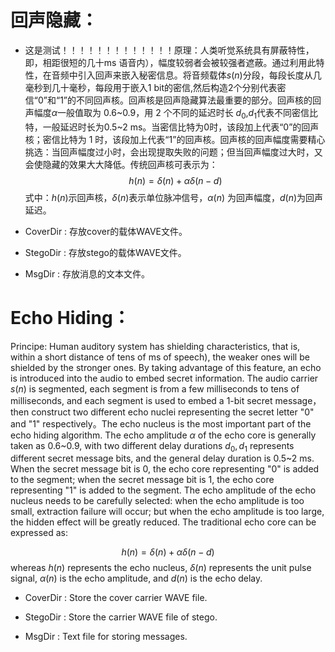 # 回声隐藏：

- 这是测试！！！！！！！！！！！！！原理：人类听觉系统具有屏蔽特性，即，相距很短的几十ms 语音内），幅度较弱者会被较强者遮蔽。通过利用此特性，在音频中引入回声来嵌入秘密信息。将音频载体$s(n)$分段，每段长度从几毫秒到几十毫秒，每段用于嵌入1 bit的密信,然后构造2个分别代表密信“0”和“1”的不同回声核。回声核是回声隐藏算法最重要的部分。回声核的回声幅度$\alpha$一般值取为 $0. 6$~$0. 9$，用 2 个不同的延迟时长 $d_{0}$,$d_{1}$代表不同密信比特，一般延迟时长为$0. 5$~$2$ ms。当密信比特为0时，该段加上代表“0”的回声核；密信比特为 1 时，该段加上代表“1”的回声核。回声核的回声幅度需要精心挑选：当回声幅度过小时，会出现提取失败的问题；但当回声幅度过大时，又会使隐藏的效果大大降低。传统回声核可表示为：																					
  $$
  h(n)=\delta(n)+ \alpha \delta(n-d)
  $$
  式中：$h(n)$示回声核，$δ(n)$表示单位脉冲信号，$\alpha(n)$ 为回声幅度，$d(n)$为回声延迟。
  
- CoverDir : 存放cover的载体WAVE文件。

- StegoDir : 存放stego的载体WAVE文件。

- MsgDir : 存放消息的文本文件。

  
# Echo Hiding：

Principe: Human auditory system has shielding characteristics, that is, within a short distance of tens of ms of speech), the weaker ones will be shielded by the stronger ones. By taking advantage of this feature, an echo is introduced into the audio to embed secret information. The audio carrier $s(n)$ is segmented, each segment is from a few milliseconds to tens of milliseconds, and each segment is used to embed a 1-bit secret message，then construct two different echo nuclei representing the secret letter "0" and "1" respectively。The echo nucleus is the most important part of the echo hiding algorithm. The echo amplitude $\alpha$ of the echo core is generally taken as 0.6~0.9, with two different delay durations $d_{0}, d_{1}$ represents different secret message bits, and the general delay duration is 0.5~2 ms. When the secret message bit is 0, the echo core representing "0" is added to the segment; when the secret message bit is 1, the echo core representing "1" is added to the segment. The echo amplitude of the echo nucleus needs to be carefully selected: when the echo amplitude is too small, extraction failure will occur; but when the echo amplitude is too large, the hidden effect will be greatly reduced. The traditional echo core can be expressed as:														

$$
h(n)=\delta(n)+ \alpha \delta(n-d)
$$
whereas $h(n)$ represents the echo nucleus, $\delta(n)$ represents the unit pulse signal, $\alpha(n)$ is the echo amplitude, and $d(n)$ is the echo delay.

- CoverDir : Store the cover carrier WAVE file.
- StegoDir : Store the carrier WAVE file of stego.

- MsgDir : Text file for storing messages.
